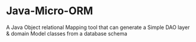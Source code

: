 # Java-Micro-ORM
A Java Object relational Mapping tool that can generate a Simple DAO layer & domain Model classes from a database schema 

